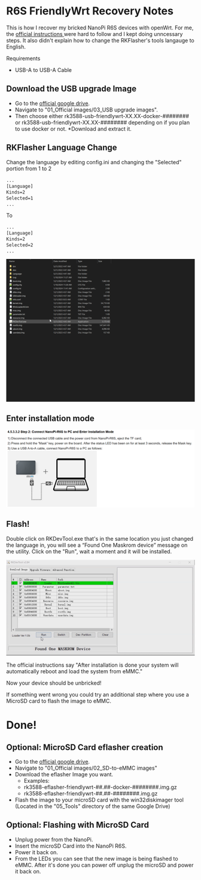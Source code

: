 # R6S FriendlyWrt Recovery Notes
This is how I recover my bricked NanoPi R6S devices with openWrt. For me, the [official instructions ](https://wiki.friendlyelec.com/wiki/index.php/NanoPi_R6S#Option_3:_Install_OS_via_USB) were hard to follow and I kept doing unncessary steps. It also didn't explain how to change the RKFlasher's tools langauge to English.

Requirements
* USB-A to USB-A Cable

## Download the USB upgrade Image
* Go to the [official google drive](http://download.friendlyelec.com/NanoPiR6S). 
* Navigate to "01_Official images/03_USB upgrade images". 
* Then choose either rk3588-usb-friendlywrt-XX.XX-docker-######## or rk3588-usb-friendlywrt-XX.XX-######## depending on if you plan to use docker or not. 
*Download and extract it.


## RKFlasher Language Change
Change the language by editing config.ini and changing the "Selected" portion from 1 to 2

```
...
[Language]
Kinds=2
Selected=1
...
```

To
```
...
[Language]
Kinds=2
Selected=2
...
```

![Language change](./RKFlasherLanguageChange.gif)

## Enter installation mode
![Enter Installation Mode](./installationmode.png)

## Flash!
Double click on RKDevTool.exe that's in the same location you just changed the language in, you will see a “Found One Maskrom device” message on the utility. Click on the "Run", wait a moment and it will be installed.

![Flash!](./flashing.gif)

The official instructions say "After installation is done your system will automatically reboot and load the system from eMMC."

Now your device should be unbricked!

If something went wrong you could try an additional step where you use a MicroSD card to flash the image to eMMC.

# Done!

## Optional: MicroSD Card eflasher creation
* Go to the [official google drive](http://download.friendlyelec.com/NanoPiR6S). 
* Navigate to "01_Official images/02_SD-to-eMMC images"
* Download the eflasher Image you want.
    * Examples:
    * rk3588-eflasher-friendlywrt-##.##-docker-########.img.gz
    * rk3588-eflasher-friendlywrt-##.##-########.img.gz
* Flash the image to your microSD card with the win32diskimager tool (Located in the "05_Tools" directory of the same Google Drive)

## Optional: Flashing with MicroSD Card
* Unplug power from the NanoPi. 
* Insert the microSD Card into the NanoPi R6S. 
* Power it back on.
* From the LEDs you can see that the new image is being flashed to eMMC. After it's done you can power off unplug the microSD and power it back on.
